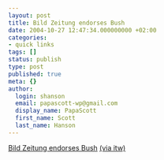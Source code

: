 ```yaml
---
layout: post
title: Bild Zeitung endorses Bush
date: 2004-10-27 12:47:34.000000000 +02:00
categories:
- quick links
tags: []
status: publish
type: post
published: true
meta: {}
author:
  login: shanson
  email: papascott-wp@gmail.com
  display_name: PapaScott
  first_name: Scott
  last_name: Hanson
---
```

<p><a title="Bild.T-Online.de - Nachrichten - Warum George W. Bush der bessere Präsident ist" href="http://www.bild.t-online.de/BTO/news/2004/10/27/us__wahl__pro__bush/us__wahlkampf__empfehlung__pro__bush,templateId=renderKomplett.html">Bild Zeitung endorses Bush</a> <a title="Industrial Technology & Witchcraft - das Weblog von TextLab" href="http://www.industrial-technology-and-witchcraft.de/index.php?id=P6919">(via itw)</a></p>
